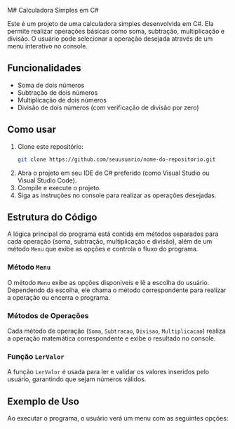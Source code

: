 M# Calculadora Simples em C#

Este é um projeto de uma calculadora simples desenvolvida em C#. Ela permite realizar operações básicas como soma, subtração, multiplicação e divisão. O usuário pode selecionar a operação desejada através de um menu interativo no console.

## Funcionalidades

- Soma de dois números
- Subtração de dois números
- Multiplicação de dois números
- Divisão de dois números (com verificação de divisão por zero)

## Como usar

1. Clone este repositório:
    ```bash
    git clone https://github.com/seuusuario/nome-do-repositorio.git
    ```
2. Abra o projeto em seu IDE de C# preferido (como Visual Studio ou Visual Studio Code).
3. Compile e execute o projeto.
4. Siga as instruções no console para realizar as operações desejadas.

## Estrutura do Código

A lógica principal do programa está contida em métodos separados para cada operação (soma, subtração, multiplicação e divisão), além de um método `Menu` que exibe as opções e controla o fluxo do programa.

### Método `Menu`

O método `Menu` exibe as opções disponíveis e lê a escolha do usuário. Dependendo da escolha, ele chama o método correspondente para realizar a operação ou encerra o programa.

### Métodos de Operações

Cada método de operação (`Soma`, `Subtracao`, `Divisao`, `Multiplicacao`) realiza a operação matemática correspondente e exibe o resultado no console.

### Função `LerValor`

A função `LerValor` é usada para ler e validar os valores inseridos pelo usuário, garantindo que sejam números válidos.

## Exemplo de Uso

Ao executar o programa, o usuário verá um menu com as seguintes opções:

